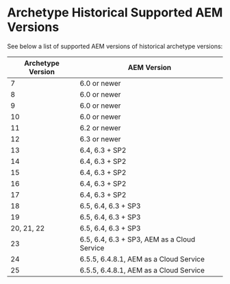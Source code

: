 # Archetype Historical Supported AEM Versions

See below a list of supported AEM versions of historical archetype versions:

Archetype Version | AEM Version
------------------|-------------
7                 | 6.0 or newer
8                 | 6.0 or newer
9                 | 6.0 or newer
10                | 6.0 or newer
11                | 6.2 or newer
12                | 6.3 or newer
13                | 6.4, 6.3 + SP2
14                | 6.4, 6.3 + SP2
15                | 6.4, 6.3 + SP2
16                | 6.4, 6.3 + SP2
17                | 6.4, 6.3 + SP2
18                | 6.5, 6.4, 6.3 + SP3
19                | 6.5, 6.4, 6.3 + SP3
20, 21, 22        | 6.5, 6.4, 6.3 + SP3
23                | 6.5, 6.4, 6.3 + SP3, AEM as a Cloud Service
24                | 6.5.5, 6.4.8.1, AEM as a Cloud Service
25                | 6.5.5, 6.4.8.1, AEM as a Cloud Service